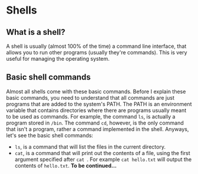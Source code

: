 # Shells
## What is a shell?
A shell is usually (almost 100% of the time) a command line interface, that allows you to run other programs (usually they're commands). This is very useful for managing the operating system.
## Basic shell commands
Almost all shells come with these basic commands. Before I explain these basic commands, you need to understand that all commands are just programs that are added to the system's PATH. The PATH is an environment variable that contains directories where there are programs usually meant to be used as commands. For example, the command `ls`, is actually a program stored in `/bin`. The command `cd`, however, is the only command that isn't a program, rather a command implemented in the shell.
Anyways, let's see the basic shell commands:
* `ls`, is a command that will list the files in the current directory.
* `cat`, is a command that will print out the contents of a file, using the first argument specified after `cat `. For example `cat hello.txt` will output the contents of `hello.txt`.
**To be continued...**